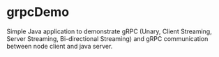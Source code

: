 # grpcDemo
Simple Java application to demonstrate gRPC (Unary, Client Streaming, Server Streaming, Bi-directional Streaming) and gRPC communication between node client and java server.
